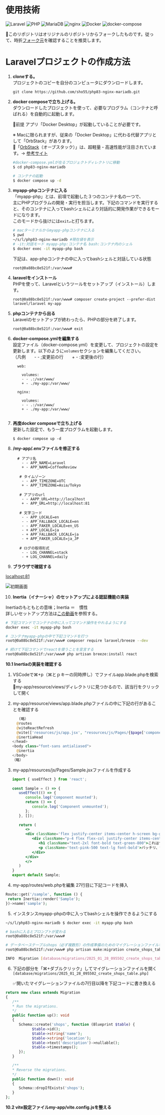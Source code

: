 # 使用技術
![Laravel](https://img.shields.io/badge/Laravel-10-brightgreen.svg)
![PHP](https://img.shields.io/badge/PHP-8-blue.svg)
![MariaDB](https://img.shields.io/badge/MariaDB-10.4-blue.svg)
![nginx](https://img.shields.io/badge/nginx-1.18-blue.svg)
![Docker](https://img.shields.io/badge/Docker-20.10-blue.svg)
![docker-compose](https://img.shields.io/badge/docker--compose-1.29-blue.svg)


📌このリポジトリはオリジナルのリポジトリからフォークしたものです。従って、時折[フォーク元](https://github.com/sho55/php83-nginx-mariadb)を確認することを推奨します。

# Laravelプロジェクトの作成方法

1. **cloneする。**  
   プロジェクトのコピーを自分のコンピュータにダウンロードします。
   ```
   git clone https://github.com/sho55/php83-nginx-mariadb.git 
   ```

2. **docker composeで立ち上げる。**  
   ダウンロードしたプロジェクトを使って、必要なプログラム（コンテナと呼ばれる）を自動的に起動します。  

   📍前提 アプリ「Docker Desktop」が起動していることが必要です。 

   ※ Macに限られますが、従来の「Docker Desktop」に代わる代替アプリとして「OrbStack」があります。  
   📍「[OrbStack](https://orbstack.dev/)（オーブスタック）」は、超軽量・高速性能が注目されています。-> [参考サイト](https://qiita.com/shota0616/items/5b5b74d72272627e0f5a)

   ```bash
   #docker-compose.ymlが在るプロジェクトディレクトリに移動
   $ cd php83-nginx-mariadb

   # コンテナの起動
   $ docker compose up -d
   ```

3. **myapp-phpコンテナに入る**  
   「myapp-php」とは、前項で起動した３つのコンテナ名の一つで、  
   主にPHPプログラムの開発・実行を担当します。下記のコマンドを実行すると、そのコンテナに入ってbashシェルにより対話的に開発作業ができるモードになります。  
   このモードから抜けには```exit↵```と打ちます。
   
   ```bash
   # macターミナルからmyapp-phpコンテナに入る
   $ pwd
   ~/s/l/php83-nginx-mariadb #現在値を表示
   # -it:対話モード myapp-php:コンテナ名 bash:コンテナ内のシェル
   $ docker exec -it myapp-php bash
   ```
   下記は、app-phpコンテナの中に入ってbashシェルと対話している状態
   ```
   root@0a88bc8e521f:/var/www# 
   ```

4. **laravelをインストール**  
   PHPを使って、Laravelというツールをセットアップ（インストール）します。
   ```
   root@0a88bc8e521f:/var/www# composer create-project --prefer-dist laravel/laravel my-app
   ```

5. **phpコンテナから出る**  
   Laravelのセットアップが終わったら、PHPの部分を終了します。
   ```
   root@0a88bc8e521f:/var/www# exit
   ```

6. **docker-compose.ymlを編集する**  
   設定ファイル（docker-compose.yml）を変更して、プロジェクトの設定を更新します。以下のように`volumes`セクションを編集してください。  
   （凡例　　- - ;変更前の行　　+ - :変更後の行）

   ```
     web: 
    
       volumes:
       - - .:/var/www/
       + - ./my-app:/var/www/

     nginx: 
    
       volumes:
       - - .:/var/www/
       + - ./my-app:/var/www/
    
   ```

7. **再度docker composeで立ち上げる**  
   更新した設定で、もう一度プログラムを起動します。
   ```
   $ docker compose up -d
   ```
8. **/my-app/.envファイルを修正する**

   ```
     # アプリ名
       - - APP_NAME=Laravel
       + - APP_NAME=CoffeeReview
   
      # タイムゾーン
       - - APP_TIMEZONE=UTC
       + - APP_TIMEZONE=Asia/Tokyo

      # アプリのurl
       - - AAPP_URL=http://localhost
       + - APP_URL=http://localhost:81

      # 文字コード
       - - APP_LOCALE=en
       - - APP_FALLBACK_LOCALE=en
       - - APP_FAKER_LOCALE=en_US
       - + APP_LOCALE=ja
       - + APP_FALLBACK_LOCALE=ja
       - + APP_FAKER_LOCALE=ja_JP

      # ログの取得形式
       - - LOG_CHANNEL=stack
       - + LOG_CHANNEL=daily
   ```

9. **ブラウザで確認する**

[localhost:81](http://localhost:81/)

![初期画面](https://github.com/yuasys/php83-nginx-mariadb/blob/main/my-app/public/images/2025-01-27%2010-39-52.png?raw=true)


10. **Inertia（イナーシャ）のセットアップによる認証機能の実装**

Inertiaのもともとの意味；Inertia ＝　慣性  
詳しいセットアップ方法は[この動画](https://www.youtube.com/watch?v=humnThHNjLU&t=1201s)を参照する。

``` bash
# 下記コマンドでコンテナの中に入ってコマンド操作をやれるようにする
docker exec -it myapp-php bash

# コンテナmyapp-phpの中で下記コマンドを打つ
root@0a88bc8e521f:/var/www# composer require laravel/breeze --dev

# 続けて下記コマンドでreactを使うことを宣言する
root@0a88bc8e521f:/var/www# php artisan breeze:install react

```
**10.1 Inertiaの実装を確認する**

   1. VSCodeで⌘+p（⌘とｐキーの同時押し）でファイルapp.blade.phpを検索する  
      📍my-app/resource/views/ディレクトリに見つかるので、該当行をクリックして開く
      
   3. my-app/resource/views/app.blade.phpファイルの中に下記の行があることを確認する

   ```php
         (略）
        @routes
        @viteReactRefresh
        @vite(['resources/js/app.jsx', "resources/js/Pages/{$page['component']}.jsx"])
        @inertiaHead
      </head>
      <body class="font-sans antialiased">
        @inertia
      </body>
      （略）
   ```
   3. my-app/resources/js/Pages/Sample.jsxファイルを作成する
   ```jsx
      import { useEffect } from 'react';
      
      const Sample = () => {
         useEffect(() => {
            console.log('Component mounted');
            return () => {
               console.log('Component unmounted');
            };
         }, []);
      
         return (
            <>
            <div className='flex justify-center items-center h-screen bg-gray-300'>
               <div className="p-4 flex flex-col justify-center items-center bg-white shadow-lg">
                  <h1 className="text-2xl font-bold text-green-800">これはサンプルです</h1>
                  <p className='text-pink-500 text-lg font-bold'>バッチリ、tailwindcssが使えてるよ！</p>
               </div>
            </div>
            </>
         )
      }
      export default Sample;
   ```
   4. my-app/routes/web.phpを編集
      27行目に下記コードを挿入
   ```php
   Route::get('/sample', function () {
    return Inertia::render('Sample');
   })->name('sample');
   ```
   5. インスタンスmyapp-phpの中に入ってbashシェルを操作できるようにする
   ```bash
   ~/s/l/php83-nginx-mariadb $ docker exec -it myapp-php bash 

   # bashに入るとプロンプトが変わる
   root@0a88bc8e521f:/var/www# 

   # データベーステーブルshops（必ず複数形）の作成準備のためのマイグレーションファイルを作る
   root@0a88bc8e521f:/var/www# php artisan make:migration create_shops_table

   INFO  Migration [database/migrations/2025_01_28_095502_create_shops_table.php] created successfully.  
   ```
   6. 下記の部分を「⌘+ダブルクリック」してマイグレーションファイルを開く  
      ``` [database/migrations/2025_01_28_095502_create_shops_table.php]  ```
      
      ✅️開いたマイグレーションファイルの7行目以降を下記コードに書き換える  
   ```php
   return new class extends Migration
   {
      /**
      * Run the migrations.
      */
      public function up(): void
      {
         Schema::create('shops', function (Blueprint $table) {
               $table->id();
               $table->string('name');
               $table->string('location');
               $table->text('description')->nullable();
               $table->timestamps();
         });
      }

      /**
      * Reverse the migrations.
      */
      public function down(): void
      {
         Schema::dropIfExists('shops');
      }
   };
   ```

**10.2 vite設定ファイルmy-app/vite.config.jsを整える**



